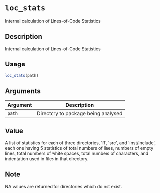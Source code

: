 # `loc_stats`

Internal calculation of Lines-of-Code Statistics


## Description

Internal calculation of Lines-of-Code Statistics


## Usage

```r
loc_stats(path)
```


## Arguments

Argument      |Description
------------- |----------------
`path`     |     Directory to package being analysed


## Value

A list of statistics for each of three directories, 'R', 'src', and
 'inst/include', each one having 5 statistics of total numbers of lines,
 numbers of empty lines, total numbers of white spaces, total numbers of
 characters, and indentation used in files in that directory.


## Note

NA values are returned for directories which do not exist.


